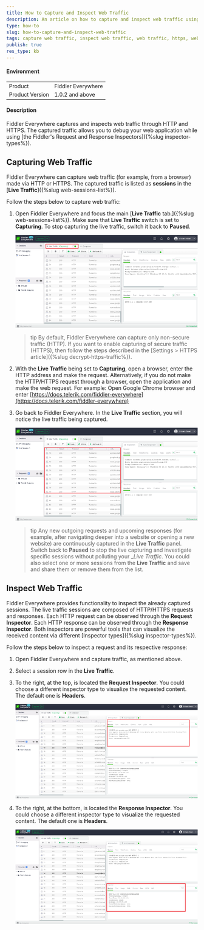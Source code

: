 ```yaml
---
title: How to Capture and Inspect Web Traffic
description: An article on how to capture and inspect web traffic using Fiddler Everywhere
type: how-to
slug: how-to-capture-and-inspect-web-traffic
tags: capture web traffic, inspect web traffic, web traffic, https, web application
publish: true
res_type: kb
---
```



#### Environment

|   |   |
|---|---|
| Product  | Fiddler Everywhere  |
| Product Version | 1.0.2 and above  |

#### Description

Fiddler Everywhere captures and inspects web traffic through HTTP and HTTPS. The captured traffic allows you to debug your web application while using [the Fiddler's Request and Response Inspectors]({%slug inspector-types%}).

## Capturing Web Traffic

Fiddler Everywhere can capture web traffic (for example, from a browser) made via HTTP or HTTPS. The captured traffic is listed as __sessions__ in the [__Live Traffic__]({%slug web-sessions-list%}).

Follow the steps below to capture web traffic:

1. Open Fiddler Everywhere and focus the main [__Live Traffic__ tab.]({%slug web-sessions-list%}). Make sure that __Live Traffic__ switch is set to __Capturing__. To stop capturing the live traffic, switch it back to __Paused__.

    ![Capturing Live Traffic](../images/kb/capture-live-traffic-under-capture-and-inspect-web-traffic.png)

    >tip By default, Fiddler Everywhere can capture only non-secure traffic (HTTP). If you want to enable capturing of secure traffic (HTTPS), then follow the steps described in the [Settings > HTTPS article]({%slug decrypt-https-traffic%}).

2. With the __Live Traffic__ being set to __Capturing__, open a browser, enter the HTTP address and make the request. Alternatively, if you do not make the HTTP/HTTPS request through a browser, open the application and make the web request. For example: Open Google Chrome browser and enter [https://docs.telerik.com/fiddler-everywhere](https://docs.telerik.com/fiddler-everywhere)

3. Go back to Fiddler Everywhere. In the __Live Traffic__ section, you will notice the live traffic being captured.

    ![Capturing Live Traffic](../images/kb/capture-live-traffic-under-capture-and-inspect-web-traffic-1.png)

    >tip Any new outgoing requests and upcoming responses (for example, after navigating deeper into a website or opening a new website) are continuously captured in the __Live Traffic__ panel. Switch back to __Paused__ to stop the live capturing and investigate specific sessions without polluting your __Live Traffic_. You could also select one or more sessions from the __Live Traffic__ and save and share them or remove them from the list.

## Inspect Web Traffic

Fiddler Everywhere provides functionality to inspect the already captured sessions. The live traffic sessions are composed of HTTP/HTTPS requests and responses. Each HTTP request can be observed through the __Request Inspector__. Each HTTP response can be observed through the __Response Inspector__. Both inspectors are powerful tools that can visualize the received content via different [Inspector types]({%slug inspector-types%}).

Follow the steps below to inspect a request and its respective response:

1. Open Fiddler Everywhere and capture traffic, as mentioned above.

2. Select a session row in the __Live Traffic__.

3. To the right, at the top, is located the __Request Inspector__. You could choose a different inspector type to visualize the requested content. The default one is __Headers__.

    ![Request Inspector](../images/kb/request-inspector-under-capture-and-inspect-web-traffic.png)

4. To the right, at the bottom, is located the __Response Inspector__. You could choose a different inspector type to visualize the requested content. The default one is __Headers__.

    ![Response Inspector](../images/kb/response-inspector-under-capture-and-inspect-web-traffic.png)
